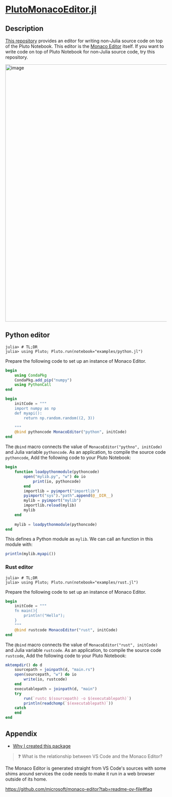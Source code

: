 # [PlutoMonacoEditor.jl](https://github.com/AtelierArith/PlutoMonacoEditor.jl)

## Description

[This repository](https://github.com/AtelierArith/PlutoMonacoEditor.jl) provides an editor for writing non-Julia source code on top of the Pluto Notebook. This editor is the [Monaco Editor](https://github.com/microsoft/monaco-editor) itself.
If you want to write code on top of Pluto Notebook for non-Julia source code, try this repository.

<img width="800" alt="image" src="https://github.com/user-attachments/assets/531961f8-228a-4fbb-9ea7-2c82c94810ac">

## Python editor

```julia-repl
julia> # TL;DR
julia> using Pluto; Pluto.run(notebook="examples/python.jl")
```

Prepare the following code to set up an instance of Monaco Editor.

```julia
begin
	using CondaPkg
	CondaPkg.add_pip("numpy")
	using PythonCall
end
```

```julia
begin
	initCode = """
	import numpy as np
	def myapi():
		return np.random.random((2, 3))

	"""
	@bind pythoncode MonacoEditor("python", initCode)
end
```

The `@bind` macro connects the value of `MonacoEditor("pythno", initCode)` and Julia variable `pythoncode`.
As an application, to compile the source code `pythoncode`, Add the following code to your Pluto Notebook:

```julia
begin
	function loadpythonmodule(pythoncode)
		open("mylib.py", "w") do io
			print(io, pythoncode)
		end
		importlib = pyimport("importlib")
		pyimport("sys")."path".append(@__DIR__)
		mylib = pyimport("mylib")
		importlib.reload(mylib)
		mylib
	end
	
	mylib = loadpythonmodule(pythoncode)
end
```

This defines a Python module as `mylib`. We can call an function in this module with:

```julia
println(mylib.myapi())
```

### Rust editor

```julia-repl
julia> # TL;DR
julia> using Pluto; Pluto.run(notebook="examples/rust.jl")
```

Prepare the following code to set up an instance of Monaco Editor.

```julia
begin
	initCode = """
	fn main(){
		println!("Hello");
	}
	"""
	@bind rustcode MonacoEditor("rust", initCode)
end
```

The `@bind` macro connects the value of `MonacoEditor("rust", initCode)` and Julia variable `rustcode`.
As an application, to compile the source code `rustcode`, Add the following code to your Pluto Notebook:

```julia
mktempdir() do d
	sourcepath = joinpath(d, "main.rs")
	open(sourcepath, "w") do io
		write(io, rustcode)
	end	
	executablepath = joinpath(d, "main")
	try
		run(`rustc $(sourcepath) -o $(executablepath)`)
		println(readchomp(`$(executablepath)`))
	catch 
	end
end
```

## Appendix

- [Why I created this package](https://htmlview.glitch.me/?https://gist.github.com/terasakisatoshi/d2e7397a1e88a4f0cb6dad41b20a7d09)

> ❓ What is the relationship between VS Code and the Monaco Editor?

The Monaco Editor is generated straight from VS Code's sources with some shims around services the code needs to make it run in a web browser outside of its home.

https://github.com/microsoft/monaco-editor?tab=readme-ov-file#faq
